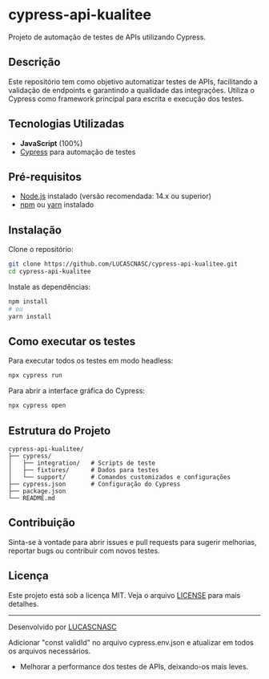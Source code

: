 # cypress-api-kualitee

Projeto de automação de testes de APIs utilizando Cypress.

## Descrição

Este repositório tem como objetivo automatizar testes de APIs, facilitando a validação de endpoints e garantindo a qualidade das integrações. Utiliza o Cypress como framework principal para escrita e execução dos testes.

## Tecnologias Utilizadas

- **JavaScript** (100%)
- [Cypress](https://www.cypress.io/) para automação de testes

## Pré-requisitos

- [Node.js](https://nodejs.org/) instalado (versão recomendada: 14.x ou superior)
- [npm](https://www.npmjs.com/) ou [yarn](https://yarnpkg.com/) instalado

## Instalação

Clone o repositório:
```bash
git clone https://github.com/LUCASCNASC/cypress-api-kualitee.git
cd cypress-api-kualitee
```

Instale as dependências:
```bash
npm install
# ou
yarn install
```

## Como executar os testes

Para executar todos os testes em modo headless:
```bash
npx cypress run
```

Para abrir a interface gráfica do Cypress:
```bash
npx cypress open
```

## Estrutura do Projeto

```
cypress-api-kualitee/
├── cypress/
│   ├── integration/   # Scripts de teste
│   ├── fixtures/      # Dados para testes
│   └── support/       # Comandos customizados e configurações
├── cypress.json       # Configuração do Cypress
├── package.json
└── README.md
```

## Contribuição

Sinta-se à vontade para abrir issues e pull requests para sugerir melhorias, reportar bugs ou contribuir com novos testes.

## Licença

Este projeto está sob a licença MIT. Veja o arquivo [LICENSE](LICENSE) para mais detalhes.

---

Desenvolvido por [LUCASCNASC](https://github.com/LUCASCNASC)

Adicionar "const validId" no arquivo cypress.env.json e atualizar em todos os arquivos necessários.
- Melhorar a performance dos testes de APIs, deixando-os mais leves.